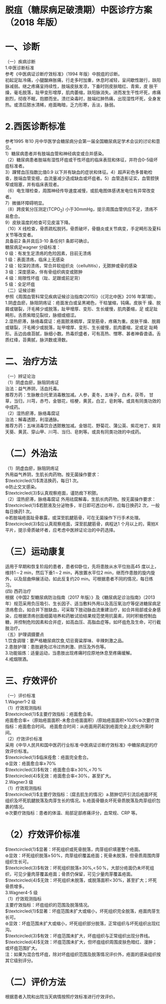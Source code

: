 # 脱疽（糖尿病足破溃期）中医诊疗方案 （2018 年版）  
# 一、诊断  
（一）疾病诊断  
1.中医诊断标准  
参考《中医病证诊断疗效标准》（1994 年版）中脱疽的诊断。  
初起足趾冷痛，小腿酸麻胀痛，行走多时加重，休息时减轻，呈间歇性跛行，趺阳脉减弱。继之疼痛呈持续性，肢端皮肤发凉，下垂时则皮肤暗红、青紫，皮 肤干燥，毫毛脱落，趾甲变形增厚，肌肉萎缩，趺阳脉消失。进而发生干性坏死，疼痛剧烈，彻夜不眠，抱膝而坐。溃烂染毒时，肢端红肿热痛，出现湿性坏死，全身发热。或溃后脓水清稀，疮面晦暗，乏力形寒，舌淡，脉弱。  
# 2.西医诊断标准  
参考1995 年10 月中华医学会糖尿病分会第一届全国糖尿病足学术会议的讨论和意见。  
1）糖尿病患者并有肢端血管和神经病变或合并感染。  
（2）糖尿病患者肢端有湿性坏疽或干性坏疽的临床表现和体征，并符合0-5级坏疽标准者。  
3）踝臂血压指数比值0.9 以下并有缺血的症状和体征。4）超声彩色多普勒检查，肢端血管变细，血流量减少造成缺血或坏疽者。5）血管造影证实，血管腔狭窄或阻塞，并有临床表现者。  
（6）电生理检查，周围神经传导速度减慢，或肌电图体感诱发电位有异常改变者。  
7）微循环障碍明显。  
（8）跨皮氧分压测定$(\mathrm{{TCPO}}_{2})$ 小于$30\mathrm{mmHg}$，提示周围血管供应不足，溃疡不易愈合。  
9）皮肤温度的检查可见皮温下降。  
（10）X 线检查，骨质疏松脱钙，骨质破坏，骨髓炎或关节病变，手足畸形及夏科关节等改变者。  
具备前2 条并具后3-10 条任何1 条即可确诊。  
糖尿病足wagner 分级标准：  
0 级：有发生足溃疡的危险因素，目前无溃疡  
1  级：表面溃疡，临床上无感染  
2 级：较深的溃疡，常合并软组织炎（cellultitis），无脓肿或骨的感染  
3  级：深度感染，伴有骨组织病变或脓肿  
4 级：局限性坏疽（趾、足跟或前足背）  
5  级：全足坏疽  
（二）证候诊断  
参照《周围血管科常见疾病证候诊治指南(2015)》（《河北中医》2016 年第1期）。  
1.阴虚血瘀，脉阻阴疡证：疮面发白或呈黑褐色，干枯皱缩，钝痛。皮肤干 燥、脱屑或皲裂，汗毛稀少或脱落，趾甲增厚、变形、生长缓慢，肌肉萎缩，足 或足趾畸形。舌质紫暗见裂纹，脉细或细涩。  
2.湿热瘀滞，脉络毒腐证：疮面脓液稠厚，深至筋骨，疼痛为重。皮肤干燥、脱屑或皲裂，汗毛稀少或脱落，趾甲增厚、变形、生长缓慢，肌肉萎缩，足或足 趾畸形。舌边齿痕苔腻，脉细小数。热毒炽盛者，可有高热、憎寒、甚者神昏谵语。舌质红绛，苔黄腻，脉洪数或滑数。  
# 二、治疗方法  
（一）辨证论治  
（1）阴虚血瘀，脉阻阴疡证  
治法：益气养阴，活血托毒。  
推荐方药：生脉散合托里消毒散加减。人参，麦冬，五味子，白术，茯苓， 甘草，当归，川芎，赤芍，金银花，桔梗，黄芪，白芷，皂刺等。或具有同类功效的中成药。  
（2）湿热瘀滞，脉络毒腐证  
治法：解毒透脓，利湿通脉。  
推荐方药：五味消毒饮合透脓散加减。金银花、野菊花、蒲公英、紫花地丁、紫背天葵、黄芪、穿山甲、川芎、当归、皂刺等。或具有同类功效的中成药。  
# （二）外治法  
（1）阴虚血瘀，脉阻阴疡证  
外用益气养阴，生肌长肉药物。按无菌操作要求：  
$\textcircled{1}$清洁换药，每日1 次。  
$\circledcirc$防止交叉感染。  
$\textcircled{3}$认真观察疮面，谨防痂下积脓。  
（2）湿热瘀滞，脉络毒腐证 外用祛腐解毒，生肌长肉药物。按无菌操作要求：  
$\textcircled{1}$若脓液及分泌物多，半日即可透过纱布，应每日换药2 次，一般每日换药1 次。  
$\circledcirc$若肢端疮面趾骨暴露，或深至肌腱筋骨，可在无菌操作下行手术处理。  
$\textcircled{3}$应认真观察疮面，深至肌腱筋骨，病程达1 个月以上的，需拍X 平片，提示骨质破坏者，应考虑中医辨证论治的中药选择。  
# （三）运动康复  
适用于早期和恢复阶段的患者，患者仰卧位，先将患肢从水平位抬高45 度以上，维持$1\!\sim\!2$ min，然后下垂$1\!\sim\!2$ min，再放置水平位2 min，继而作患肢的旋内旋外，以及屈曲伸展活动，如此反复约$20\ \mathrm{min}$。可根据患者不同的情况，每日练习。  
(四) 西药治疗  
根据《中国2 型糖尿病防治指南（2017 年版）》及《糖尿病足诊治指南》（2013年）规范采用负压吸引、生长因子、适当敷料外用以及高压氧治疗等促进糖尿病足溃疡愈合。如合并下肢缺血，可采取下肢动脉血流重建治疗，如合并局部或全身感染，应根据溃疡创面细菌培养和药敏试验结果规范使用抗菌素，同时积极控制血糖，并控制危险因素和合并症，如高血压、高脂血症等。如坏疽危及生命，可行截肢治疗。  
（五）护理调摄要点  
1.饮食调理：要严格糖尿病饮食,切忌膏粱厚味、辛辣刺激之品。  
2.患肢护理：患肢避免过冷过热刺激、挤压及外伤等。  
3.功能锻炼：适量运动，当患肢出现疼痛时应原地休息至疼痛缓解。  
4.戒烟限酒。  
# 三、疗效评价  
（一）评价标准  
1.Wagner1-2 级  
（1）疗效观测指标  
$\textcircled{1}$主要疗效指标：疮面愈合率。  
疮面愈合率$=$（原始疮面面积-未愈合疮面面积）/原始疮面面积$\times100\%$$\circledcirc$次要疗效指标：疮面愈合时间。 疮面愈合时间：从疮面用药起到疮面完全上皮化所需时间。  
（2）疗效评价标准  
采用《中华人民共和国中医药行业标准·中医病证诊断疗效标准》中糖尿病足的疗效评价标准。  
$\textcircled{1}$临床痊愈：疮面完全愈合。  
$\circledcirc$显效：疮面愈合率$\geqslant\!70\%$  
$\textcircled{3}$有效：疮面愈合率$\geqslant\!30\%$,$<\!70\,\%$  
$\textcircled{4}$无效：疮面愈合率$<\!30\%$，甚至扩大。  
2.Wagner3 级  
（1）疗效观测指标  
$\textcircled{1}$主要疗效指标：（腐去肌生的情况）a.脓肿切开引流后疮面坏死组织及坏死肌腱脱落及肉芽生长的情况。b.疮面骨髓炎坏死骨质脱落及肉芽组织包裹的情况。  
$\circledcirc$次要疗效指标：患者的体温、局部足部疼痛评分，血常规、CRP 等。  
# （2）疗效评价标准  
$\textcircled{1}$显著：坏死组织或死骨脱落，肉芽组织填塞整个疮面。  
$\circledcirc$显效：坏死组织脱落$\geqslant\!50\%$，肉芽组织覆盖疮面；死骨未脱落，但骨质周围肉芽组织生长可。  
$\textcircled{3}$有效：坏死组织脱落$\geqslant\!30\%$,$<\!50\,\%$，大部分疮面仍未坏死组织，可见少量肉芽覆盖疮面；骨质仍保留，可见少量肉芽覆盖疮面。  
$\textcircled{4}$无效：坏死组织未脱落，或脱落面积$<\!30\%$，甚至扩大；坏死骨质增多。  
3.Wagner4-5 级  
（1）疗效观测指标  
主要疗效指标：坏疽组织的范围及脱落情况。  
$\textcircled{1}$显著：坏疽范围未扩大或缩小，坏死组织完全脱落，疮面肉芽生长可。  
$\circledcirc$显效：坏疽范围未扩大或缩小，坏死组织部分脱落，正常组织与坏死组织出现红沟。  
$\textcircled{3}$有效：坏疽范围未扩大，坏疽组织与正常组织出现分界线。  
$\textcircled{4}$无效：坏疽范围未扩大，但坏疽组织周围皮肤色暗红、漫肿；或坏疽范围扩大。  
注：如果为混合性坏疽，除对坏疽组织范围及脱落情况评价外，疮面的感染组织按其它级别评分。  
# （二）评价方法  
根据患者入院和出院当天病情按照疗效标准进行疗效评价。  
